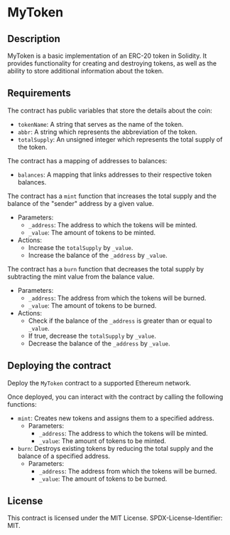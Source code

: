 # MyToken

## Description

MyToken is a basic implementation of an ERC-20 token in Solidity. It provides functionality for creating and destroying tokens, as well as the ability to store additional information about the token.

## Requirements

The contract has public variables that store the details about the coin:

- `tokenName`: A string that serves as the name of the token.
- `abbr`: A string which represents the abbreviation of the token.
- `totalSupply`: An unsigned integer which represents the total supply of the token.

The contract has a mapping of addresses to balances:

- `balances`: A mapping that links addresses to their respective token balances.

The contract has a `mint` function that increases the total supply and the balance of the "sender" address by a given value.

- Parameters:
  - `_address`: The address to which the tokens will be minted.
  - `_value`: The amount of tokens to be minted.
- Actions:
  - Increase the `totalSupply` by `_value`.
  - Increase the balance of the `_address` by `_value`.

The contract has a `burn` function that decreases the total supply by subtracting the mint value from the balance value.

- Parameters:
  - `_address`: The address from which the tokens will be burned.
  - `_value`: The amount of tokens to be burned.
- Actions:
  - Check if the balance of the `_address` is greater than or equal to `_value`.
  - If true, decrease the `totalSupply` by `_value`.
  - Decrease the balance of the `_address` by `_value`.

## Deploying the contract

Deploy the `MyToken` contract to a supported Ethereum network.

Once deployed, you can interact with the contract by calling the following functions:

- `mint`: Creates new tokens and assigns them to a specified address.
  - Parameters:
    - `_address`: The address to which the tokens will be minted.
    - `_value`: The amount of tokens to be minted.
- `burn`: Destroys existing tokens by reducing the total supply and the balance of a specified address.
  - Parameters:
    - `_address`: The address from which the tokens will be burned.
    - `_value`: The amount of tokens to be burned.

## License

This contract is licensed under the MIT License. SPDX-License-Identifier: MIT.
